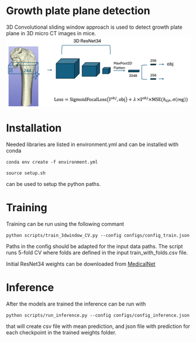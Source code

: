 # Growth plate plane detection
3D Convolutional sliding window approach is used to detect growth plate plane in 3D micro CT images in mice.
![architecture](images/Network+Loss.png)

# Installation

Needed libraries are listed in environment.yml and can be installed with conda
```
conda env create -f environment.yml
``` 
```
source setup.sh
```
can be used to setup the python paths.

# Training


Training can be run using the following commant
```
python scripts/train_3dwindow_CV.py --config configs/config_train.json
```

Paths in the config should be adapted for the input data paths.
The script runs 5-fold CV where folds are defined in the input train_with_folds.csv file.

Initial ResNet34 weights can be downloaded from [MedicalNet](https://github.com/Tencent/MedicalNet)


# Inference
After the models are trained the inference can be run with
```
python scripts/run_inference.py --config configs/config_inference.json
```
that will create csv file with mean prediction, and json file with prediction for each checkpoint in the trained weights folder.

